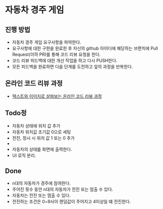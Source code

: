 # 자동차 경주 게임
## 진행 방법
* 자동차 경주 게임 요구사항을 파악한다.
* 요구사항에 대한 구현을 완료한 후 자신의 github 아이디에 해당하는 브랜치에 Pull Request(이하 PR)를 통해 코드 리뷰 요청을 한다.
* 코드 리뷰 피드백에 대한 개선 작업을 하고 다시 PUSH한다.
* 모든 피드백을 완료하면 다음 단계를 도전하고 앞의 과정을 반복한다.

## 온라인 코드 리뷰 과정
* [텍스트와 이미지로 살펴보는 온라인 코드 리뷰 과정](https://github.com/next-step/nextstep-docs/tree/master/codereview)

## Todo정
- 자동차 상태에 위치 값 추가
- 자동차 위치값 초기값 0으로 세팅
- 전진, 정시 시 위치 값 1 또는 0 추가
- 
- 자동차의 상태를 화면에 출력한다.
- UI 로직 분리.
## Done
- n대의 자동차가 경주에 참여한다.
- 주어진 횟수 동안 n대의 자동차가 전진 또는 멈출 수 있다.
- 자동차는 전진 또는 멈출 수 있다.
- 전진하는 조건은 0~9사이 랜덤값이 주어지고 4이상일 떄 전진한다.

